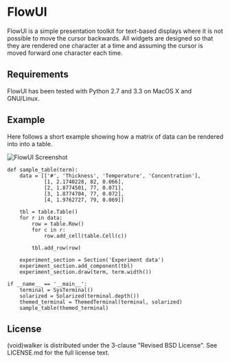 # FlowUI

FlowUI is a simple presentation toolkit for text-based displays where it is not
possible to move the cursor backwards. All widgets are designed so that they
are rendered one character at a time and assuming the cursor is moved forward
one character each time.


## Requirements

FlowUI has been tested with Python 2.7 and 3.3 on MacOS X and GNU/Linux.


## Example

Here follows a short example showing how a matrix of data can be rendered into
into a table.

![FlowUI Screenshot](https://github.com/dholm/FlowUI/raw/master/screenshot.png)


    def sample_table(term):
        data = [['#', 'Thickness', 'Temperature', 'Concentration'],
                [1, 2.1740228, 82, 0.066],
                [2, 1.8774501, 77, 0.071],
                [3, 1.8774704, 77, 0.072],
                [4, 1.9762727, 79, 0.069]]

        tbl = table.Table()
        for r in data:
            row = table.Row()
            for c in r:
                row.add_cell(table.Cell(c))

            tbl.add_row(row)

        experiment_section = Section('Experiment data')
        experiment_section.add_component(tbl)
        experiment_section.draw(term, term.width())

    if __name__ == '__main__':
        terminal = SysTerminal()
        solarized = Solarized(terminal.depth())
        themed_terminal = ThemedTerminal(terminal, solarized)
        sample_table(themed_terminal)


## License

(void)walker is distributed under the 3-clause "Revised BSD License". See
LICENSE.md for the full license text.
